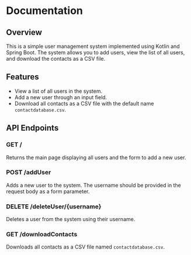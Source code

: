 # Documentation
## Overview
This is a simple user management system implemented using Kotlin and Spring Boot. The system allows you to add users, view the list of all users, and download the contacts as a CSV file.

## Features
- View a list of all users in the system.
- Add a new user through an input field.
- Download all contacts as a CSV file with the default name `contactdatabase.csv`.

## API Endpoints
### GET /
Returns the main page displaying all users and the form to add a new user.

### POST /addUser
Adds a new user to the system. The username should be provided in the request body as a form parameter.

### DELETE /deleteUser/{username}
Deletes a user from the system using their username.

### GET /downloadContacts
Downloads all contacts as a CSV file named `contactdatabase.csv`.